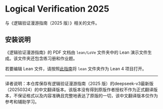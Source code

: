 # Logical Verification 2025

与《逻辑验证漫游指南（2025 版）》相关的文件。

## 安装说明

《逻辑验证漫游指南》的 PDF 文档由 `lean/LoVe` 文件夹中的 Lean 演示文件生成。该文件夹还包含练习册和作业题。

若要编辑 Lean 文件，请按照[此指南](https://leanprover-community.github.io/install/project.html#working-on-an-existing-project)将 `lean` 文件夹作为 Lean 4 项目打开。

---

译者说明：本仓库保存有逻辑验证漫游指南（2025 版）的deepseek-v3最新版（20250324）的中文翻译版本。该版本没有得到原版作者授权不作为正式翻译版本，不保证格式以及内容准确且完整地表达了原版的一切，该中文翻译版本仅作为参考和辅助学习。
